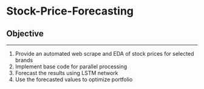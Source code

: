# Stock-Price-Forecasting
## Objective
---
1. Provide an automated web scrape and EDA of stock prices for selected brands
2. Implement base code for parallel processing
3. Forecast the results using LSTM network
4. Use the forecasted values to optimize portfolio
